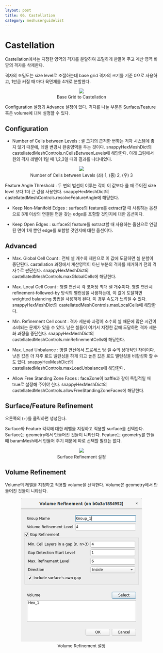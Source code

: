 ```yaml
---
layout: post
title: 06. Castellation
category: meshuserguidelist
---
```


# Castellation

Castellation에서는 지정한 영역의 격자를 분할하여 조밀하게 만들어 주고 계산 영역 바깥의 격자를 삭제한다.

격자의 조밀도는 size level로 조절하는데 base grid 격자의 크기를 기준 0으로 사용하고, 1만큼 커질 때 마다 육면제를 4개로 분할한다.

<p style="text-align: center">
    <img src="https://github.com/nextfoam/baram-pages/raw/main/screenshots/pic/mesh_castell.png"><br> Base Grid to Castellation
</p>


Configuration 설정괴 Advance 설정이 있다. 격자를 나눌 부분은 Surface/Feature 혹은 volume에 대해 설정할 수 있다.

## Configuration

+ Number of Cells between Levels : 
셀 크기의 급격한 변화는 격자 시스템에 좋지 않기 때문에, 레벨 변경시 완충영역을 두는 것이다. snappyHexMeshDict의 castellatedMeshControls.nCellsBetweenLevels에 해당한다. 아래 그림에서 원의 격자 레벨이 1일 때 1,2,3일 때의 결과를 나타내었다.

<p style="text-align: center">
    <img src="https://github.com/nextfoam/baram-pages/raw/main/screenshots/pic/mesh_nCellsBetweenLevels.png"><br> Number of Cells between Levels (좌) 1, (중) 2, (우) 3
</p>


Feature Angle Threshold : 두 변의 법선이 이루는 각이 이 값보다 클 때 주어진 size level 보다 1더 큰 값을 사용한다. snappyHexMeshDict의 castellatedMeshControls.resolveFeatureAngle에 해당한다.

+ Keep Non-Manifold Edges : surface의 feature를 extract할 때 사용하는 옵션으로 3개 이상의 연결된 면을 갖는 edge를 포함할 것인지에 대한 옵션이다.

+ Keep Open Edges : surface의 feature를 extract할 때 사용하는 옵션으로 연결된 면이 1개 뿐인 edge를 포함할 것인지에 대한 옵션이다.


## Advanced

+ Max. Global Cell Count : 전체 셀 개수의 제한으로 이 값에 도달하면 셀 분할이 중단된다. castellation 과정에서 계산영역이 아닌 부분의 격자를 제거하기 전의 격자수로 판단한다. snappyHexMeshDict의 castellatedMeshControls.maxGlobalCells에 해당한다.

+ Max. Local Cell Count : 병렬 연산시 각 코어당 최대 셀 개수이다. 병렬 연산시 refinement-followed-by 방식의 밸런싱을 사용하는데, 이 값에 도달하면 weighted balancing 방법을 사용하게 된다. 이 경우 속도가 느려질 수 있다. snappyHexMeshDict의 castellatedMeshControls.maxLocalCells에 해당한다.

+ Min. Refinement Cell count : 격자 세분화 과정이 소수의 셀 때문에 많은 시간이 소비되는 문제가 있을 수 있다. 남은 셀들이 여기서 지정한 값에 도달하면 격자 세분화 과정을 중단한다. snappyHexMeshDict의 castellatedMeshControls.minRefinementCells에 해당한다.

+ Max. Load Unbalance : 병렬 연산에서 프로세스 당 셀 수의 상대적인 차이이다. 낮은 값은 더 자주 로드 밸런싱을 하게 되고 높은 값은 로드 밸런싱을 비활성화 할 수도 있다. snappyHexMeshDict의 castellatedMeshControls.maxLoadUnbalance에 해당한다.

+ Allow Free Standing Zone Faces : faceZone이 baffle과 같이 독립적일 때 true로 설정해 주어야 한다. snappyHexMeshDict의 castellatedMeshControls.allowFreeStandingZoneFaces에 해당한다.

## Surface/Feature Refinement

오른쪽의 (+)를 클릭하면 생성된다.

Surface와 Feature 각각에 대한 레벨을 지정하고 적용할 surface를 선택한다. Surface는 geometry에서 만들어진 것들이 니타난다. Feature는 geometry를 만들 때 baramMesh에서 만들어 주기 때문에 따로 선택할 필요는 없다.

<p style="text-align: center">
    <img src="https://github.com/nextfoam/baram-pages/raw/main/screenshots/pic/mesh_surfaceRefinement.png"><br> Surface Refinement 설정
</p>

## Volume Refinement

Volume의 레벨을 지정하고 적용할 volume을 선택한다. Volume은 geometry에서 만들어진 것들이 니타난다. 

<p style="text-align: center">
    <img src="https://github.com/nextfoam/baram-pages/raw/main/screenshots/pic/mesh_volumeRefinement.png"><br> Volume Refinement 설정
</p>






